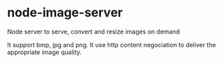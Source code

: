 node-image-server
=================

Node server to serve, convert and resize images on demand

It support bmp, jpg and png.
It use http content negociation to deliver the appropriate image quality.
